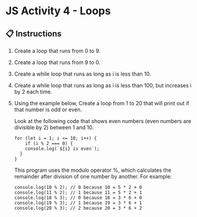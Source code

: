 # JS Activity 4 - Loops

## 📋 Instructions

1. Create a loop that runs from 0 to 9.

2. Create a loop that runs from 9 to 0.
   
3. Create a while loop that runs as long as i is less than 10.
   
4. Create a while loop that runs as long as i is less than 100,  but increases i by 2 each time.
   
5. Using the example below, Create a loop from 1  to 20 that will print out if that number is odd or even.
   
   Look at the following code that shows even numbers (even numbers are divisible by 2) between 1 and 10.

    ```
    for (let i = 1; i <= 10; i++) {
        if (i % 2 === 0) {
        console.log(`${i} is even`);
      }
    }
    ```

    This program uses the modulo operator %, which calculates the remainder after division of one number by another.
    For example:

    ```
    console.log(10 % 2); // 0 because 10 = 5 * 2 + 0
    console.log(11 % 2); // 1 because 11 = 5 * 2 + 1
    console.log(18 % 3); // 0 because 18 = 3 * 6 + 0
    console.log(19 % 3); // 1 because 19 = 3 * 6 + 1
    console.log(20 % 3); // 2 because 20 = 3 * 6 + 2
    ```
